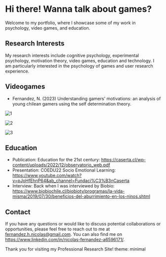# Hi there! Wanna talk about games?

Welcome to my portfolio, where I showcase some of my work in psychology, video games, and education.

## Research Interests

My research interests include cognitive psychology, experimental psychology, motivation theory, video games, education and technology.  I am particularly interested in the psychology of games and user research experience.

## Videogames

- Fernandez, N. (2023) Understanding gamers' motivations: an analysis of young chilean gamers using the self determination theory.

![1](https://user-images.githubusercontent.com/130244104/230736844-c7030214-1197-43a5-824e-ef6e5e9c2c0a.jpg)

![2](https://user-images.githubusercontent.com/130244104/230736845-9f85ea26-953b-46f3-b0a9-4093402e9591.jpg)

![3](https://user-images.githubusercontent.com/130244104/230736846-b3a3f72f-2df9-4d64-b273-931519e49671.jpg)

## Education

- Publication: Education for the 21st century: https://caserta.cl/wp-content/uploads/2022/12/observatorio_web.pdf
- Presentation: COEDU22 Socio Emotional Learning: https://www.youtube.com/watch?v=pJoHfEhnP64&ab_channel=Fundaci%C3%B3nCaserta
- Interview: Back when I was interviewed by Biobio: https://www.biobiochile.cl/biobiotv/programas/la-vida-misma/2019/07/30/beneficios-del-aburrimiento-en-los-ninos.shtml

## Contact

If you have any questions or would like to discuss potential collaborations or opportunities, please feel free to reach out to me at fernandez.h.nicolas@gmail.com. You can also find me on https://www.linkedin.com/in/nicolas-fernandez-a6596171/.

Thank you for visiting my Professional Research Site!
theme: minimal

